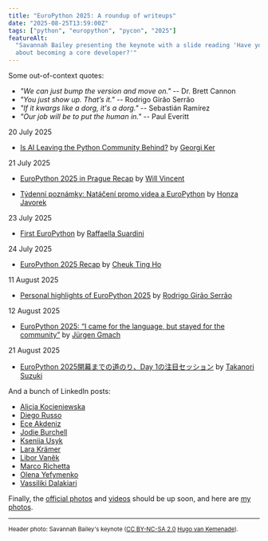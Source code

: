 ```yaml
---
title: "EuroPython 2025: A roundup of writeups"
date: "2025-08-25T13:59:00Z"
tags: ["python", "europython", "pycon", "2025"]
featureAlt:
  "Savannah Bailey presenting the keynote with a slide reading 'Have you ever thought
  about becoming a core developer?'"
---
```


Some out-of-context quotes:

- _"We can just bump the version and move on."_ -- Dr. Brett Cannon
- _"You just show up. That’s it."_ -- Rodrigo Girão Serrão
- _"If it kwargs like a dorg, it's a dorg."_ -- Sebastián Ramírez
- _"Our job will be to put the human in."_ -- Paul Everitt

20 July 2025

- [Is AI Leaving the Python Community Behind?](https://georgiker.com/blog/is-ai-leaving-python-community-behind/)
  by [Georgi Ker](https://mastodon.social/@georgically/114891414072680058)

21 July 2025

- [EuroPython 2025 in Prague Recap](https://wsvincent.com/europython2025-recap/) by
  [Will Vincent](https://fosstodon.org/@wsvincent/114891651350217561)

- [Týdenní poznámky: Natáčení promo videa a EuroPython](https://honzajavorek.cz/blog/tydenni-poznamky-nataceni-promo-videa-a-europython/#europython)
  by [Honza Javorek](https://mastodonczech.cz/@honzajavorek/114892035602713856)

23 July 2025

- [First EuroPython](https://raffaella.bearblog.dev/first-europython/) by
  [Raffaella Suardini](https://mastodon.social/@raffaellasuardini/114908865884572072)

24 July 2025

- [EuroPython 2025 Recap](https://cheuk.dev/posts/2025-07-24-europython25-recap/) by
  [Cheuk Ting Ho](https://fosstodon.org/@cheukting_ho/114913173274810806/)

11 August 2025

- [Personal highlights of EuroPython 2025](https://mathspp.com/blog/personal-highlights-of-europython-2025)
  by [Rodrigo Girão Serrão](https://bsky.app/profile/mathspp.com/post/3lw4z7e4nds2p)

12 August 2025

- [EuroPython 2025: “I came for the language, but stayed for the community”](https://discourse.ubuntu.com/t/europython-2025-i-came-for-the-language-but-stayed-for-the-community/65986)
  by [Jürgen Gmach](https://fosstodon.org/@jugmac00/115016290243228831)

21 August 2025

- [EuroPython 2025開幕までの道のり⁠⁠、Day 1の注目セッション](https://gihyo.jp/article/2025/08/europython-2025-01)
  by [Takanori Suzuki](https://github.com/takanory)

And a bunch of LinkedIn posts:

- [Alicja Kocieniewska](https://www.linkedin.com/posts/activity-7353091873093181442-jUko)
- [Diego Russo](https://www.linkedin.com/posts/diegor_back-fromeuropython-2025and-still-buzzing-activity-7353354177646845953-4nNo)
- [Ece Akdeniz](https://www.linkedin.com/posts/ece-akdeniz_europython2025-python-ai-ugcPost-7353399096734375936-8_LF)
- [Jodie Burchell](https://www.linkedin.com/posts/jodieburchell_last-weeks-europython-was-one-of-the-most-ugcPost-7354418947993042947-NsXG/)
- [Kseniia Usyk](https://www.linkedin.com/posts/kseniia-usyk_europython2025-pythoncommunity-opensource-ugcPost-7352790573398818818-RkFf)
- [Lara Krämer](https://www.linkedin.com/posts/lara-kraemer_i-went-to-my-first-europython-in-prague-ugcPost-7355554412565536769-Au4o)
- [Libor Vaněk](https://www.linkedin.com/posts/libor-vanek_europython-europython2025-activity-7353313753125322754-feTT)
- [Marco Richetta](https://www.linkedin.com/posts/marco-richetta_a-week-since-europython-ended-the-post-conference-ugcPost-7354551181865578496-cTw1)
- [Olena Yefymenko](https://www.linkedin.com/posts/o-yefymenko_last-week-i-participated-in-a-major-conference-activity-7355536964810416153-sPP2)
- [Vassiliki Dalakiari](https://www.linkedin.com/posts/activity-7355237790462148608-VYL-)

Finally, the [official photos](https://www.flickr.com/photos/europython) and
[videos](https://www.youtube.com/@EuroPythonConference) should be up soon, and here are
[my photos](https://www.flickr.com/photos/hugovk/collections/72157724094370661/).

---

<small>Header photo: Savannah Bailey's keynote
(<a target="_blank" rel="noopener noreferrer" href="https://creativecommons.org/licenses/by-nc-sa/2.0/">CC
BY-NC-SA 2.0</a>
[Hugo van Kemenade](https://www.flickr.com/photos/hugovk/54735485531/in/album-72177720328581986)).</small>
